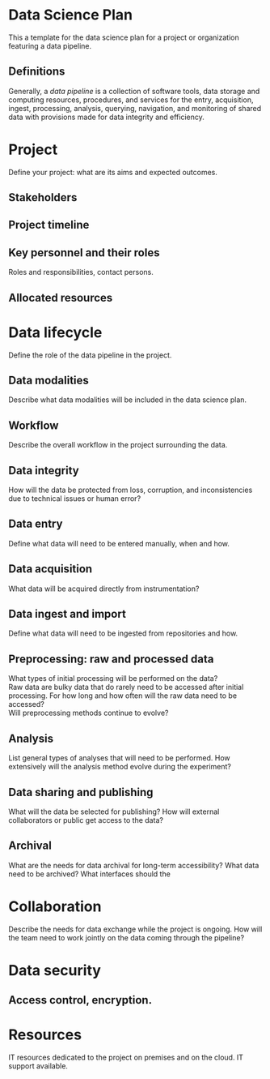 # Data Science Plan 

This a template for the data science plan for a project or organization featuring a data pipeline.

## Definitions

Generally, a *data pipeline* is a collection of software tools, data storage and computing resources, procedures, and services for the entry, acquisition, ingest, processing, analysis, querying, navigation, and monitoring of shared data with provisions made for data integrity and efficiency.

# Project 
 
Define your project: what are its aims and expected outcomes.  

## Stakeholders
## Project timeline  
## Key personnel and their roles
Roles and responsibilities, contact persons.

## Allocated resources

# Data lifecycle
Define the role of the data pipeline in the project.

## Data modalities
Describe what data modalities will be included in the data science plan.

## Workflow
Describe the overall workflow in the project surrounding the data.

## Data integrity
How will the data be protected from loss, corruption, and inconsistencies due to technical issues or human error?

## Data entry
Define what data will need to be entered manually, when and how.

## Data acquisition
What data will be acquired directly from instrumentation?

## Data ingest and import
Define what data will need to be ingested from repositories and how.

## Preprocessing: raw and processed data
What types of initial processing will be performed on the data?  
Raw data are bulky data that do rarely need to be accessed after initial processing.
For how long and how often will the raw data  need to be accessed?   
Will preprocessing methods continue to evolve?

## Analysis
List general types of analyses that will need to be performed.
How extensively will the analysis method evolve during the experiment?

## Data sharing and publishing
What will the data be selected for publishing? 
How will external collaborators or public get access to the data? 

## Archival
What are the needs for data archival for long-term accessibility?
What data need to be archived? 
What interfaces should the 

# Collaboration 
Describe the needs for data exchange while the project is ongoing.
How will the team need to work jointly on the  data coming through the pipeline?

# Data security
## Access control, encryption.

# Resources
IT resources dedicated to the project on premises and on the cloud.
IT support available. 

